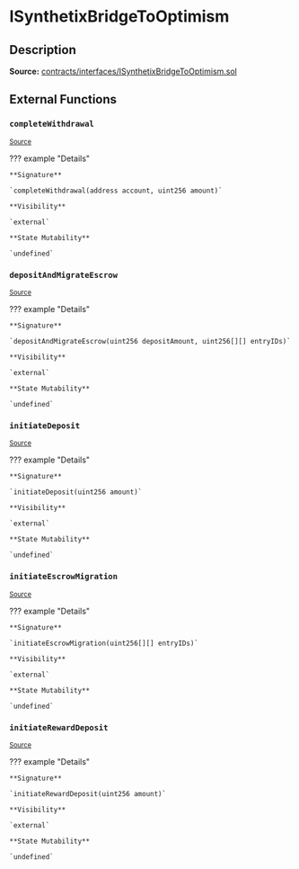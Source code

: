# ISynthetixBridgeToOptimism

## Description

**Source:** [contracts/interfaces/ISynthetixBridgeToOptimism.sol](https://github.com/Synthetixio/synthetix/tree/v2.39.4/contracts/interfaces/ISynthetixBridgeToOptimism.sol)

## External Functions

### `completeWithdrawal`

<sub>[Source](https://github.com/Synthetixio/synthetix/tree/v2.39.4/contracts/interfaces/ISynthetixBridgeToOptimism.sol#L7)</sub>

??? example "Details"

    **Signature**

    `completeWithdrawal(address account, uint256 amount)`

    **Visibility**

    `external`

    **State Mutability**

    `undefined`

### `depositAndMigrateEscrow`

<sub>[Source](https://github.com/Synthetixio/synthetix/tree/v2.39.4/contracts/interfaces/ISynthetixBridgeToOptimism.sol#L16)</sub>

??? example "Details"

    **Signature**

    `depositAndMigrateEscrow(uint256 depositAmount, uint256[][] entryIDs)`

    **Visibility**

    `external`

    **State Mutability**

    `undefined`

### `initiateDeposit`

<sub>[Source](https://github.com/Synthetixio/synthetix/tree/v2.39.4/contracts/interfaces/ISynthetixBridgeToOptimism.sol#L10)</sub>

??? example "Details"

    **Signature**

    `initiateDeposit(uint256 amount)`

    **Visibility**

    `external`

    **State Mutability**

    `undefined`

### `initiateEscrowMigration`

<sub>[Source](https://github.com/Synthetixio/synthetix/tree/v2.39.4/contracts/interfaces/ISynthetixBridgeToOptimism.sol#L12)</sub>

??? example "Details"

    **Signature**

    `initiateEscrowMigration(uint256[][] entryIDs)`

    **Visibility**

    `external`

    **State Mutability**

    `undefined`

### `initiateRewardDeposit`

<sub>[Source](https://github.com/Synthetixio/synthetix/tree/v2.39.4/contracts/interfaces/ISynthetixBridgeToOptimism.sol#L14)</sub>

??? example "Details"

    **Signature**

    `initiateRewardDeposit(uint256 amount)`

    **Visibility**

    `external`

    **State Mutability**

    `undefined`
